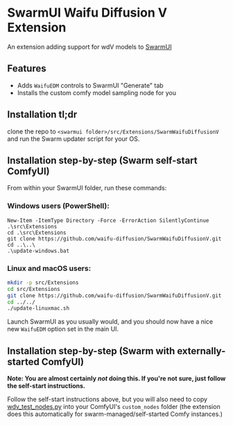 # SwarmUI Waifu Diffusion V Extension

An extension adding support for wdV models to [SwarmUI](https://github.com/mcmonkeyprojects/SwarmUI)

## Features
- Adds `WaifuEDM` controls to SwarmUI "Generate" tab
- Installs the custom comfy model sampling node for you

## Installation tl;dr
clone the repo to `<swarmui folder>/src/Extensions/SwarmWaifuDiffusionV` and run the Swarm updater script for your OS.

## Installation step-by-step (Swarm self-start ComfyUI)

From within your SwarmUI folder, run these commands:

### Windows users (PowerShell):
```pwsh
New-Item -ItemType Directory -Force -ErrorAction SilentlyContinue .\src\Extensions
cd .\src\Extensions
git clone https://github.com/waifu-diffusion/SwarmWaifuDiffusionV.git
cd ..\..\
.\update-windows.bat
```

### Linux and macOS users:
```sh
mkdir -p src/Extensions
cd src/Extensions
git clone https://github.com/waifu-diffusion/SwarmWaifuDiffusionV.git
cd ../../
./update-linuxmac.sh
```

Launch SwarmUI as you usually would, and you should now have a nice new `WaifuEDM` option set in the main UI.

## Installation step-by-step (Swarm with externally-started ComfyUI)
**Note: You are almost certainly _not_ doing this. If you're not sure, just follow the self-start instructions.**

Follow the self-start instructions above, but you will also need to copy [wdv_test_nodes.py](./WaifuNodes/wdv_test_nodes.py) into your ComfyUI's `custom_nodes` folder (the extension does this automatically for swarm-managed/self-started Comfy instances.)
